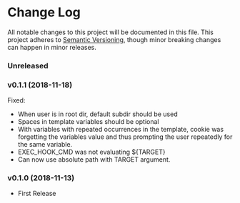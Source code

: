 # Change Log

All notable changes to this project will be documented in this file. This project adheres to
[Semantic Versioning](https://semver.org/), though minor breaking changes can happen in minor
releases.

### Unreleased

### v0.1.1 (2018-11-18)

Fixed:

* When user is in root dir, default subdir should be used
* Spaces in template variables should be optional
* With variables with repeated occurrences in the template, cookie was
  forgetting the variables value and thus prompting the user repeatedly
  for the same variable.
* EXEC_HOOK_CMD was not evaluating ${TARGET}
* Can now use absolute path with TARGET argument.

### v0.1.0 (2018-11-13)

* First Release

